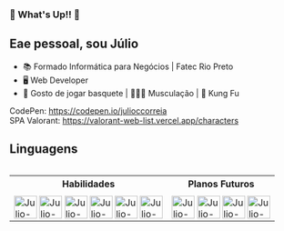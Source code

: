 ### 👋 What's Up!! 👋

## Eae pessoal, sou Júlio

 - 📚 Formado Informática para Negócios | Fatec Rio Preto
 - 🖥️ Web Developer
 - 🏀 Gosto de jogar basquete | 🏋🏻‍♂️ Musculação | 🥋 Kung Fu

CodePen: https://codepen.io/julioccorreia <br>
SPA Valorant: https://valorant-web-list.vercel.app/characters

## Linguagens

<div>
  <table align="left">
    <tr>
      <th colspan=2>Habilidades</th>
      <th colspan=2>Planos Futuros</th>
    </tr>
    <tr>
      <td colspan=2>
        <img alt="Julio-HTML" src="https://img.shields.io/badge/HTML-%23E34F26.svg?logo=html5&logoColor=white" style="max-width: 100%; margin-top: 5px;" height="40" align="middle">
        <img alt="Julio-CSS" src="https://img.shields.io/badge/CSS-1572B6?logo=css3&logoColor=fff" style="max-width: 100%; margin-top: 5px;" height="40" align="middle">
        <img alt="Julio-Js" src="https://img.shields.io/badge/JavaScript-F7DF1E?logo=javascript&logoColor=000" style="max-width: 100%; margin-top: 5px;" height="40" align="middle">
        <img alt="Julio-Angular" src="https://img.shields.io/badge/Angular-DD0031?style=for-the-badge&logo=angular&logoColor=white" style="max-width: 100%; margin-top: 5px;" height="40" align="middle">
        <img alt="Julio-Laravel" src="https://img.shields.io/badge/Laravel-%23FF2D20.svg?logo=laravel&logoColor=white" style="max-width: 100%; margin-top: 5px;" height="40" align="middle">
        <img alt="Julio-Bootstrap" src="https://img.shields.io/badge/Bootstrap-7952B3?logo=bootstrap&logoColor=fff" style="max-width: 100%; margin-top: 5px;" height="40" align="middle">
      </td>
      <td colspan=2>
        <img alt="Julio-Tailwind" src="https://img.shields.io/badge/Tailwind%20CSS-%2338B2AC.svg?logo=tailwind-css&logoColor=white" style="max-width: 100%; margin-top: 5px;" height="40" align="middle">
        <img alt="Julio-NodeJS" src="https://img.shields.io/badge/Node.js-6DA55F?logo=node.js&logoColor=white" style="max-width: 100%; margin-top: 5px;" height="40" align="middle">
        <img alt="Julio-Docker" src="https://img.shields.io/badge/Docker-2496ED?logo=docker&logoColor=fff" style="max-width: 100%; margin-top: 5px;" height="40" align="middle">
        <img alt="Julio-Python" src="https://img.shields.io/badge/Python-3776AB?logo=python&logoColor=fff" style="max-width: 100%; margin-top: 5px;" height="40" align="middle">
      </td>
    </tr>
  </table>
</div>
